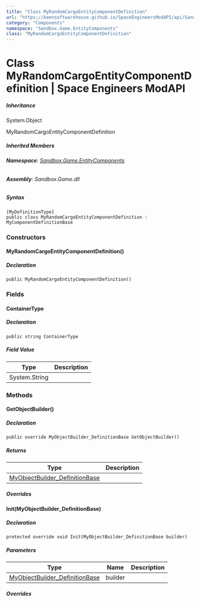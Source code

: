 ```yaml
---
title: "Class MyRandomCargoEntityComponentDefinition"
url: "https://keensoftwarehouse.github.io/SpaceEngineersModAPI/api/Sandbox.Game.EntityComponents.MyRandomCargoEntityComponentDefinition.html"
category: "Components"
namespace: "Sandbox.Game.EntityComponents"
class: "MyRandomCargoEntityComponentDefinition"
---
```


# Class MyRandomCargoEntityComponentDefinition | Space Engineers ModAPI

##### Inheritance

System.Object

MyRandomCargoEntityComponentDefinition

##### Inherited Members

###### **Namespace**: [Sandbox.Game.EntityComponents](https://keensoftwarehouse.github.io/SpaceEngineersModAPI/api/Sandbox.Game.EntityComponents.html)

###### **Assembly**: Sandbox.Game.dll

##### Syntax

```
[MyDefinitionType]
public class MyRandomCargoEntityComponentDefinition : MyComponentDefinitionBase
```

### Constructors

#### MyRandomCargoEntityComponentDefinition()

##### Declaration

```
public MyRandomCargoEntityComponentDefinition()
```

### Fields

#### ContainerType

##### Declaration

```
public string ContainerType
```

##### Field Value

| Type | Description |
| --- | --- |
| System.String |     |

### Methods

#### GetObjectBuilder()

##### Declaration

```
public override MyObjectBuilder_DefinitionBase GetObjectBuilder()
```

##### Returns

| Type | Description |
| --- | --- |
| [MyObjectBuilder\_DefinitionBase](https://keensoftwarehouse.github.io/SpaceEngineersModAPI/api/VRage.Game.MyObjectBuilder_DefinitionBase.html) |     |

##### Overrides

#### Init(MyObjectBuilder\_DefinitionBase)

##### Declaration

```
protected override void Init(MyObjectBuilder_DefinitionBase builder)
```

##### Parameters

| Type | Name | Description |
| --- | --- | --- |
| [MyObjectBuilder\_DefinitionBase](https://keensoftwarehouse.github.io/SpaceEngineersModAPI/api/VRage.Game.MyObjectBuilder_DefinitionBase.html) | builder |     |

##### Overrides